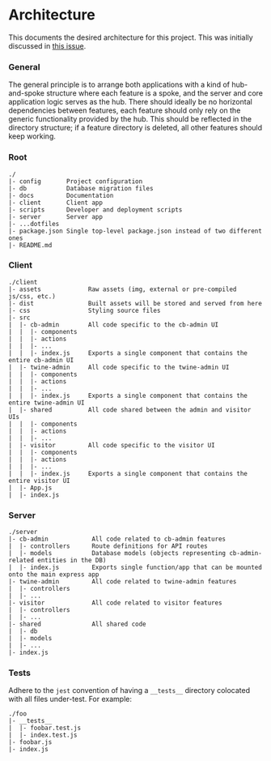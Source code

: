 # Architecture

This documents the desired architecture for this project. This was initially discussed in [this issue](https://github.com/TwinePlatform/DataPower/issues/212).

### General
The general principle is to arrange both applications with a kind of hub-and-spoke structure where each feature is a spoke, and the server and core application logic serves as the hub. There should ideally be no horizontal dependencies between features, each feature should only rely on the generic functionality provided by the hub. This should be reflected in the directory structure; if a feature directory is deleted, all other features should keep working.

### Root
```
./
|- config       Project configuration
|- db           Database migration files
|- docs         Documentation
|- client       Client app
|- scripts      Developer and deployment scripts
|- server       Server app
|- ...dotfiles
|- package.json Single top-level package.json instead of two different ones
|- README.md
```

### Client
```
./client
|- assets             Raw assets (img, external or pre-compiled js/css, etc.)
|- dist               Built assets will be stored and served from here
|- css                Styling source files
|- src
|  |- cb-admin        All code specific to the cb-admin UI
|  |  |- components
|  |  |- actions
|  |  |- ...
|  |  |- index.js     Exports a single component that contains the entire cb-admin UI
|  |- twine-admin     All code specific to the twine-admin UI
|  |  |- components
|  |  |- actions
|  |  |- ...
|  |  |- index.js     Exports a single component that contains the entire twine-admin UI
|  |- shared          All code shared between the admin and visitor UIs
|  |  |- components
|  |  |- actions
|  |  |- ...
|  |- visitor         All code specific to the visitor UI
|  |  |- components
|  |  |- actions
|  |  |- ...
|  |  |- index.js     Exports a single component that contains the entire visitor UI
|  |- App.js
|  |- index.js
```

### Server
```
./server
|- cb-admin            All code related to cb-admin features
|  |- controllers      Route definitions for API routes
|  |- models           Database models (objects representing cb-admin-related entities in the DB)
|  |- index.js         Exports single function/app that can be mounted onto the main express app
|- twine-admin         All code related to twine-admin features
|  |- controllers
|  |- ...
|- visitor             All code related to visitor features
|  |- controllers
|  |- ...
|- shared              All shared code
|  |- db
|  |- models
|  |- ...
|- index.js
```

### Tests
Adhere to the `jest` convention of having a `__tests__` directory colocated with all files under-test. For example:
```
./foo
|- __tests__
|  |- foobar.test.js
|  |- index.test.js
|- foobar.js
|- index.js
```

